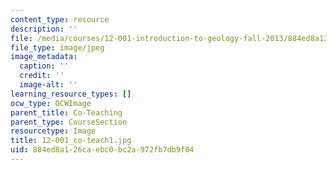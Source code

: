 ```yaml
---
content_type: resource
description: ''
file: /media/courses/12-001-introduction-to-geology-fall-2013/884ed8a126caebc0bc2a972fb7db9f04_12-001_co-teach1.jpg
file_type: image/jpeg
image_metadata:
  caption: ''
  credit: ''
  image-alt: ''
learning_resource_types: []
ocw_type: OCWImage
parent_title: Co-Teaching
parent_type: CourseSection
resourcetype: Image
title: 12-001_co-teach1.jpg
uid: 884ed8a1-26ca-ebc0-bc2a-972fb7db9f04
---
```

